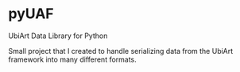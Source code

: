 # pyUAF
UbiArt Data Library for Python

Small project that I created to handle serializing data from the UbiArt framework into many different formats.
